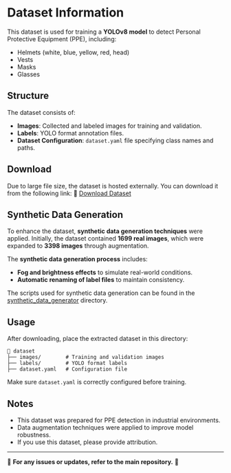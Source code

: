 # Dataset Information

This dataset is used for training a **YOLOv8 model** to detect Personal Protective Equipment (PPE), including:
- Helmets (white, blue, yellow, red, head)
- Vests
- Masks
- Glasses

## Structure
The dataset consists of:
- **Images**: Collected and labeled images for training and validation.
- **Labels**: YOLO format annotation files.
- **Dataset Configuration**: `dataset.yaml` file specifying class names and paths.

## Download
Due to large file size, the dataset is hosted externally. You can download it from the following link:
🔗 [Download Dataset](https://your-dataset-link.com)

## **Synthetic Data Generation**  

To enhance the dataset, **synthetic data generation techniques** were applied. Initially, the dataset contained **1699 real images**, which were expanded to **3398 images** through augmentation.  

The **synthetic data generation process** includes:  
- **Fog and brightness effects** to simulate real-world conditions.  
- **Automatic renaming of label files** to maintain consistency.  

The scripts used for synthetic data generation can be found in the [synthetic_data_generator](https://github.com/orkhanseyfullayev/ppe-detection-yolo/tree/main/dataset/synthetic_data_generator) directory.


## Usage
After downloading, place the extracted dataset in this directory:
```
📂 dataset
├── images/        # Training and validation images
├── labels/        # YOLO format labels
├── dataset.yaml   # Configuration file
```

Make sure `dataset.yaml` is correctly configured before training.

## Notes
- This dataset was prepared for PPE detection in industrial environments.
- Data augmentation techniques were applied to improve model robustness.
- If you use this dataset, please provide attribution.

---

📌 **For any issues or updates, refer to the main repository.** 🚀
